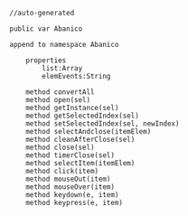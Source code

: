     //auto-generated

    public var Abanico

    append to namespace Abanico
    
        properties 
            list:Array
            elemEvents:String

        method convertAll
        method open(sel)
        method getInstance(sel)
        method getSelectedIndex(sel)
        method setSelectedIndex(sel, newIndex)
        method selectAndclose(itemElem)
        method cleanAfterClose(sel)
        method close(sel)
        method timerClose(sel)
        method selectItem(itemElem)
        method click(item)
        method mouseOut(item)
        method mouseOver(item)
        method keydown(e, item)
        method keypress(e, item)
